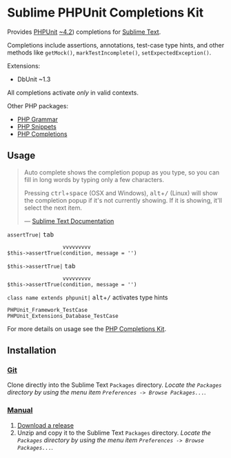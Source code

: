 Sublime PHPUnit Completions Kit
===============================

Provides [PHPUnit](http://phpunit.de) [~4.2](http://semver.org)) completions for
[Sublime Text](http://www.sublimetext.com).

Completions include assertions, annotations, test-case type hints, and other
methods like `getMock()`, `markTestIncomplete()`, `setExpectedException()`.

Extensions:

- DbUnit ~1.3

All completions activate *only* in valid contexts.

Other PHP packages:

* [PHP Grammar](https://github.com/gerardroche/sublime-php-grammar)
* [PHP Snippets](https://github.com/gerardroche/sublime-php-snippets)
* [PHP Completions](https://github.com/gerardroche/sublime-phpck)

Usage
-----

> Auto complete shows the completion popup as you type, so you can fill in long
> words by typing only a few characters.
>
> Pressing <kbd>ctrl</kbd>+<kbd>space</kbd> (OSX and Windows),
> <kbd>alt</kbd>+<kbd>/</kbd> (Linux) will show the completion popup if it's not
> currently showing.  If it is showing, it'll select the next item.
>
> &mdash; [Sublime Text Documentation](http://www.sublimetext.com/docs/3/auto_complete.html)

`assertTrue|` <kbd>tab</kbd>

                      vvvvvvvvv
    $this->assertTrue(condition, message = '')

`$this->assertTrue|` <kbd>tab</kbd>

                      vvvvvvvvv
    $this->assertTrue(condition, message = '')

`class name extends phpunit|` <kbd>alt</kbd>+<kbd>/</kbd> activates type hints

    PHPUnit_Framework_TestCase
    PHPUnit_Extensions_Database_TestCase

For more details on usage see the [PHP Completions Kit](https://github.com/gerardroche/sublime-phpck).

Installation
------------

### [Git](http://git-scm.com)

Clone directly into the Sublime Text `Packages` directory.  *Locate the
`Packages` directory by using the menu item
`Preferences -> Browse Packages...`.*

### [Manual](http://www.sublimetext.com/docs/3/packages.html)

1. [Download a release](https://github.com/gerardroche/sublime-phpunitck/releases)
2. Unzip and copy it to the Sublime Text `Packages` directory.  *Locate the
`Packages` directory by using the menu item
`Preferences -> Browse Packages...`.*
